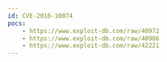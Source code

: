 ```yaml
---
id: CVE-2016-10074
pocs:
    - https://www.exploit-db.com/raw/40972
    - https://www.exploit-db.com/raw/40986
    - https://www.exploit-db.com/raw/42221
---
```

